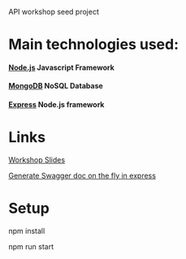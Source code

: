 API workshop seed project  

# Main technologies used: 

#### [Node.js](https://nodejs.org/)  Javascript Framework 
#### [MongoDB](https://www.mongodb.org/) NoSQL Database 
#### [Express](http://expressjs.com/) Node.js framework

# Links
[Workshop Slides](http://bit.ly/2G6ymLt)

[Generate Swagger doc on the fly in express](https://bit.ly/2JvTm0N)

# Setup
npm install

npm run start
